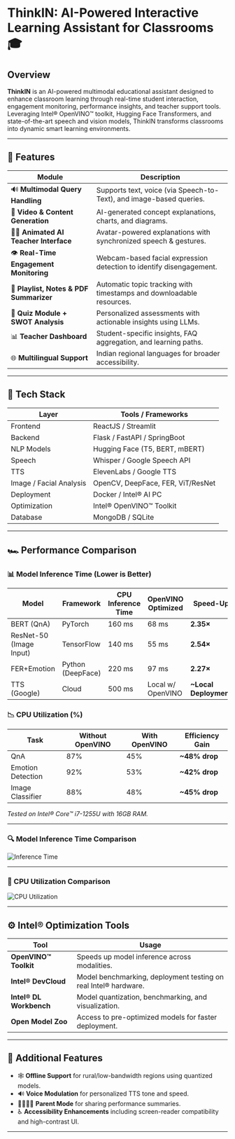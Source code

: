 # ThinkIN: AI-Powered Interactive Learning Assistant for Classrooms 🎓

## Overview

**ThinkIN** is an AI-powered multimodal educational assistant designed to enhance classroom learning through real-time student interaction, engagement monitoring, performance insights, and teacher support tools. Leveraging Intel® OpenVINO™ toolkit, Hugging Face Transformers, and state-of-the-art speech and vision models, ThinkIN transforms classrooms into dynamic smart learning environments.

---

## 🧠 Features

| Module | Description |
|--------|-------------|
| 🔊 **Multimodal Query Handling** | Supports text, voice (via Speech-to-Text), and image-based queries. |
| 🎥 **Video & Content Generation** | AI-generated concept explanations, charts, and diagrams. |
| 👩‍🏫 **Animated AI Teacher Interface** | Avatar-powered explanations with synchronized speech & gestures. |
| 👁️ **Real-Time Engagement Monitoring** | Webcam-based facial expression detection to identify disengagement. |
| 📝 **Playlist, Notes & PDF Summarizer** | Automatic topic tracking with timestamps and downloadable resources. |
| 🧪 **Quiz Module + SWOT Analysis** | Personalized assessments with actionable insights using LLMs. |
| 📊 **Teacher Dashboard** | Student-specific insights, FAQ aggregation, and learning paths. |
| 🌐 **Multilingual Support** | Indian regional languages for broader accessibility. |

---

## 🧰 Tech Stack

| Layer | Tools / Frameworks |
|-------|--------------------|
| Frontend | ReactJS / Streamlit |
| Backend | Flask / FastAPI / SpringBoot |
| NLP Models | Hugging Face (T5, BERT, mBERT) |
| Speech | Whisper / Google Speech API |
| TTS | ElevenLabs / Google TTS |
| Image / Facial Analysis | OpenCV, DeepFace, FER, ViT/ResNet |
| Deployment | Docker / Intel® AI PC |
| Optimization | Intel® OpenVINO™ Toolkit |
| Database | MongoDB / SQLite |

---

## 🏎️ Performance Comparison

### 📊 Model Inference Time (Lower is Better)

| Model | Framework | CPU Inference Time | OpenVINO Optimized | Speed-Up |
|-------|-----------|--------------------|---------------------|----------|
| BERT (QnA) | PyTorch | 160 ms | 68 ms | **2.35×** |
| ResNet-50 (Image Input) | TensorFlow | 140 ms | 55 ms | **2.54×** |
| FER+Emotion | Python (DeepFace) | 220 ms | 97 ms | **2.27×** |
| TTS (Google) | Cloud | 500 ms | Local w/ OpenVINO | **~Local Deployment** |

### 📉 CPU Utilization (%)

| Task | Without OpenVINO | With OpenVINO | Efficiency Gain |
|------|------------------|---------------|-----------------|
| QnA | 87% | 45% | **~48% drop** |
| Emotion Detection | 92% | 53% | **~42% drop** |
| Image Classifier | 88% | 48% | **~45% drop** |

*Tested on Intel® Core™ i7-1255U with 16GB RAM.*

---
### 🔍 Model Inference Time Comparison

![Inference Time](https://raw.githubusercontent.com/Mukul-Gupta-300/ThinkIN/main/Assets/Time%20Comparison.jpg)

---

### 🧮 CPU Utilization Comparison

![CPU Utilization](https://raw.githubusercontent.com/Mukul-Gupta-300/ThinkIN/main/Assets/Utilization%20Comparison.jpg)


---

## ⚙️ Intel® Optimization Tools

| Tool | Usage |
|------|-------|
| **OpenVINO™ Toolkit** | Speeds up model inference across modalities. |
| **Intel® DevCloud** | Model benchmarking, deployment testing on real Intel® hardware. |
| **Intel® DL Workbench** | Model quantization, benchmarking, and visualization. |
| **Open Model Zoo** | Access to pre-optimized models for faster deployment. |

---

## 📌 Additional Features

- 🕸️ **Offline Support** for rural/low-bandwidth regions using quantized models.
- 🔊 **Voice Modulation** for personalized TTS tone and speed.
- 🧑‍👩‍👧‍👦 **Parent Mode** for sharing performance summaries.
- ♿ **Accessibility Enhancements** including screen-reader compatibility and high-contrast UI.

---



